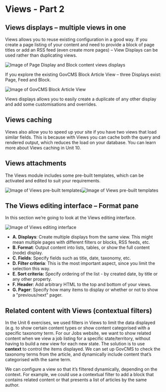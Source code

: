 # Views - Part 2

## Views displays – multiple views in one

Views allows you to reuse existing configuration in a good way. If you create a page listing of your content and need to provide a block of page titles or add an RSS feed \(even create more pages\) – View Displays can be used rather than duplicating views.

![Image of Page Display and Block content views displays](../.gitbook/assets/13%20%281%29.png)

If you explore the existing GovCMS Block Article View – three Displays exist: Page, Feed and Block.

![Image of GovCMS Block Article View](../.gitbook/assets/14.png)

Views displays allows you to easily create a duplicate of any other display and add some customisations and overrides.

## Views caching

Views also allow you to speed up your site if you have two views that load similar fields. This is because with Views you can cache both the query and rendered output, which reduces the load on your database. You can learn more about Views caching in Unit 10.

## Views attachments

The Views module includes some pre-built templates, which can be activated and edited to suit your requirements.

![Image of Views pre-built templates](../.gitbook/assets/15.png)![Image of Views pre-built templates](../.gitbook/assets/16%20%281%29.png)

## The Views editing interface – Format pane

In this section we’re going to look at the Views editing interface.

![Image of Views editing interface](../.gitbook/assets/17.png)

- **A. Displays**: Create multiple displays from the same view. This might mean multiple pages with different filters or blocks, RSS feeds, etc.
- **B. Format**: Output content into lists, tables, or show the full content \(node\) display.
- **C. Fields**: Specify fields such as title, date, taxonomy, etc.
- **D. Filter criteria**: This is the most important aspect, since you limit the selection this way.
- **E. Sort criteria:** Specify ordering of the list - by created date, by title or any other property.
- **F. Header**: Add arbitrary HTML to the top and bottom of your views.
- **G. Pager**: Specify how many items to display or whether or not to show a "previous/next" pager.


## Related content with Views \(contextual filters\)

In the Unit 6 exercises, we used filters in Views to limit the data displayed \(e.g. to show certain content types or show content categorised with a specific taxonomy term. For our Jobs website, we want to show related content when we view a job listing for a specific state/territory, without having to build a new view for each new state. The solution is to use **context** to control the items displayed. We can set up GovCMS to check the taxonomy terms from the article, and dynamically include content that’s categorised with the same term.

We can configure a view so that it’s filtered dynamically, depending on the context. For example, we could use a contextual filter to add a block that contains related content or that presents a list of articles by the same author.
